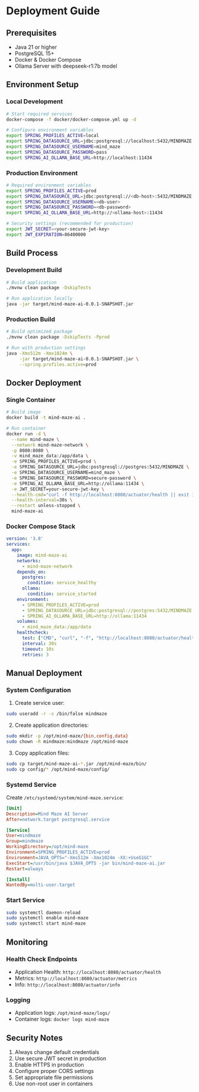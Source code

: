 # Deployment Guide

## Prerequisites
- Java 21 or higher
- PostgreSQL 15+
- Docker & Docker Compose 
- Ollama Server with deepseek-r1:7b model

## Environment Setup

### Local Development
```bash
# Start required services
docker-compose -f docker/docker-compose.yml up -d

# Configure environment variables
export SPRING_PROFILES_ACTIVE=local
export SPRING_DATASOURCE_URL=jdbc:postgresql://localhost:5432/MINDMAZE
export SPRING_DATASOURCE_USERNAME=mind_maze
export SPRING_DATASOURCE_PASSWORD=pass
export SPRING_AI_OLLAMA_BASE_URL=http://localhost:11434
```

### Production Environment
```bash
# Required environment variables
export SPRING_PROFILES_ACTIVE=prod
export SPRING_DATASOURCE_URL=jdbc:postgresql://<db-host>:5432/MINDMAZE
export SPRING_DATASOURCE_USERNAME=<db-user>
export SPRING_DATASOURCE_PASSWORD=<db-password>
export SPRING_AI_OLLAMA_BASE_URL=http://<ollama-host>:11434

# Security settings (recommended for production)
export JWT_SECRET=<your-secure-jwt-key>
export JWT_EXPIRATION=86400000
```

## Build Process

### Development Build
```bash
# Build application
./mvnw clean package -DskipTests

# Run application locally
java -jar target/mind-maze-ai-0.0.1-SNAPSHOT.jar
```

### Production Build
```bash
# Build optimized package
./mvnw clean package -DskipTests -Pprod

# Run with production settings
java -Xms512m -Xmx1024m \
     -jar target/mind-maze-ai-0.0.1-SNAPSHOT.jar \
     --spring.profiles.active=prod
```

## Docker Deployment

### Single Container
```bash
# Build image
docker build -t mind-maze-ai .

# Run container
docker run -d \
  --name mind-maze \
  --network mind-maze-network \
  -p 8080:8080 \
  -v mind_maze_data:/app/data \
  -e SPRING_PROFILES_ACTIVE=prod \
  -e SPRING_DATASOURCE_URL=jdbc:postgresql://postgres:5432/MINDMAZE \
  -e SPRING_DATASOURCE_USERNAME=mind_maze \
  -e SPRING_DATASOURCE_PASSWORD=secure-password \
  -e SPRING_AI_OLLAMA_BASE_URL=http://ollama:11434 \
  -e JWT_SECRET=your-secure-jwt-key \
  --health-cmd="curl -f http://localhost:8080/actuator/health || exit 1" \
  --health-interval=30s \
  --restart unless-stopped \
  mind-maze-ai
```

### Docker Compose Stack
```yaml
version: '3.8'
services:
  app:
    image: mind-maze-ai
    networks:
      - mind-maze-network
    depends_on:
      postgres:
        condition: service_healthy
      ollama:
        condition: service_started
    environment:
      - SPRING_PROFILES_ACTIVE=prod
      - SPRING_DATASOURCE_URL=jdbc:postgresql://postgres:5432/MINDMAZE
      - SPRING_AI_OLLAMA_BASE_URL=http://ollama:11434
    volumes:
      - mind_maze_data:/app/data
    healthcheck:
      test: ["CMD", "curl", "-f", "http://localhost:8080/actuator/health"]
      interval: 30s
      timeout: 10s
      retries: 3
```

## Manual Deployment

### System Configuration
1. Create service user:
```bash
sudo useradd -r -s /bin/false mindmaze
```

2. Create application directories:
```bash
sudo mkdir -p /opt/mind-maze/{bin,config,data}
sudo chown -R mindmaze:mindmaze /opt/mind-maze
```

3. Copy application files:
```bash
sudo cp target/mind-maze-ai-*.jar /opt/mind-maze/bin/
sudo cp config/* /opt/mind-maze/config/
```

### Systemd Service
Create `/etc/systemd/system/mind-maze.service`:
```ini
[Unit]
Description=Mind Maze AI Server
After=network.target postgresql.service

[Service]
User=mindmaze
Group=mindmaze
WorkingDirectory=/opt/mind-maze
Environment=SPRING_PROFILES_ACTIVE=prod
Environment=JAVA_OPTS="-Xms512m -Xmx1024m -XX:+UseG1GC"
ExecStart=/usr/bin/java $JAVA_OPTS -jar bin/mind-maze-ai.jar
Restart=always

[Install]
WantedBy=multi-user.target
```

### Start Service
```bash
sudo systemctl daemon-reload
sudo systemctl enable mind-maze
sudo systemctl start mind-maze
```

## Monitoring

### Health Check Endpoints
- Application Health: `http://localhost:8080/actuator/health`
- Metrics: `http://localhost:8080/actuator/metrics`
- Info: `http://localhost:8080/actuator/info`

### Logging
- Application logs: `/opt/mind-maze/logs/`
- Container logs: `docker logs mind-maze`

## Security Notes
1. Always change default credentials
2. Use secure JWT secret in production
3. Enable HTTPS in production
4. Configure proper CORS settings
5. Set appropriate file permissions
6. Use non-root user in containers
